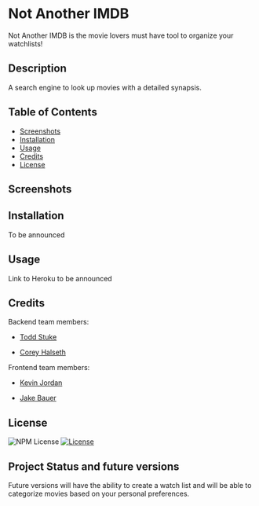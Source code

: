# Not Another IMDB

Not Another IMDB is the movie lovers must have tool to organize your watchlists!

## Description

A search engine to look up movies with a detailed synapsis.

## Table of Contents

- [Screenshots](#screenshots)
- [Installation](#installation)
- [Usage](#usage)
- [Credits](#credits)
- [License](#license)

## Screenshots

## Installation

To be announced

## Usage

Link to Heroku to be announced

## Credits

Backend team members:

- [Todd Stuke](https://github.com/tddstuke)

- [Corey Halseth](https://github.com/CHalseth)

Frontend team members:

- [Kevin Jordan](https://github.com/KevinJ3259)

- [Jake Bauer](https://github.com/Rolo2121)

## License

![NPM License](https://img.shields.io/npm/l/:MIT)
[![License](https://img.shields.io/badge/License-Apache_2.0-blue.svg)](https://opensource.org/licenses/Apache-2.0)

## Project Status and future versions

Future versions will have the ability to create a watch list and will be able to
categorize movies based on your personal preferences.
